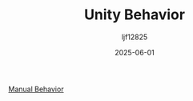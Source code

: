 ﻿---
title: "Unity Behavior"
date: 2025-06-01
categories: [Note]
tags: [Unity, Unity Package, AI]
author: "ljf12825"
summary: introduce and usage of Unity behaviour tree implement
---
[Manual Behavior](https://docs.unity3d.com/Packages/com.unity.behavior@1.0/manual/index.html)

